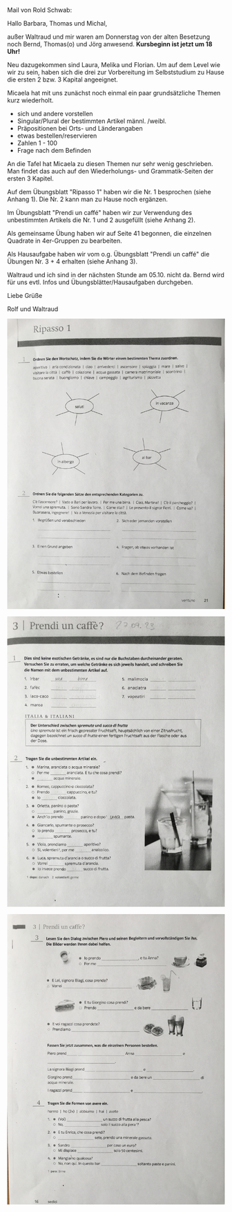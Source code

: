 Mail von Rold Schwab:

Hallo Barbara, Thomas und Michal,

außer Waltraud und mir waren am Donnerstag von der alten Besetzung noch Bernd, Thomas(o) und Jörg anwesend. **Kursbeginn ist jetzt um 18 Uhr!**

Neu dazugekommen sind Laura, Melika und Florian. Um auf dem Level wie wir zu sein, haben sich die drei zur Vorbereitung im Selbststudium zu Hause die ersten 2 bzw. 3 Kapital angeeignet.

Micaela hat mit uns zunächst noch einmal ein paar grundsätzliche Themen kurz wiederholt.

- sich und andere vorstellen
- Singular/Plural der bestimmten Artikel männl. /weibl.
- Präpositionen bei Orts- und Länderangaben
- etwas bestellen/reservieren
- Zahlen 1 - 100
- Frage nach dem Befinden

An die Tafel hat Micaela zu diesen Themen nur sehr wenig geschrieben. Man findet das auch auf den Wiederholungs- und Grammatik-Seiten der ersten 3 Kapitel.

Auf dem Übungsblatt "Ripasso 1" haben wir die Nr. 1 besprochen (siehe Anhang 1). Die Nr. 2 kann man zu Hause noch ergänzen.

Im Übungsblatt "Prendi un caffé" haben wir zur Verwendung des unbestimmten Artikels die Nr. 1 und 2 ausgefüllt (siehe Anhang 2).

Als gemeinsame Übung haben wir auf Seite 41 begonnen, die einzelnen Quadrate in 4er-Gruppen zu bearbeiten.

Als Hausaufgabe haben wir vom o.g. Übungsblatt "Prendi un caffé" die Übungen Nr. 3 + 4 erhalten (siehe Anhang 3).

Waltraud und ich sind in der nächsten Stunde am 05.10. nicht da. Bernd wird für uns evtl. Infos und Übungsblätter/Hausaufgaben durchgeben.

Liebe Grüße

Rolf und Waltraud

![](../_bilder/230928_1.JPG)

![](../_bilder/230928_2.JPG)

![](../_bilder/230928_3.JPG)